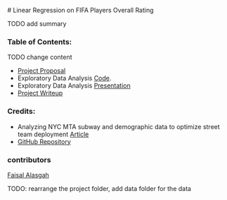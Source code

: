 \# Linear Regression on FIFA Players Overall Rating

TODO add summary

### Table of Contents:
TODO change content
-   [Project Proposal](Project_Proposal.ipynb)
-   Exploratory Data Analysis [Code](EDA_Project.ipynb).
-   Exploratory Data Analysis [Presentation](EDA_Presentaion.pdf)
-   [Project Writeup](Project_Writeup.md)

### Credits:

-   Analyzing NYC MTA subway and demographic data to optimize street team deployment [Article](https://medium.com/@cipher813/analyzing-nyc-subway-and-demographic-data-to-optimize-street-team-deployment-2614522bd83e)
-   [GitHub Repository](https://github.com/cipher813/street_team_optimize)

### contributors
[Faisal Alasgah](https://github.com/FaisalAlasgah)


TODO: rearrange the project folder, add data folder for the data
